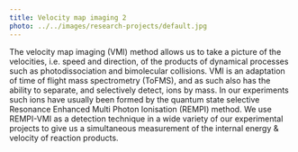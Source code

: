 ```yaml
---
title: Velocity map imaging 2
photo: ../../images/research-projects/default.jpg
---
```

The velocity map imaging (VMI) method allows us to take a picture of the velocities, i.e. speed and direction, 
of the products of dynamical processes such as photodissociation and bimolecular collisions. 
VMI is an adaptation of time of flight mass spectrometry (ToFMS), and as such also has the ability to separate, 
and selectively detect, ions by mass. In our experiments such ions have usually been formed by the quantum state 
selective Resonance Enhanced Multi Photon Ionisation (REMPI) method. We use REMPI-VMI as 
a detection technique in a wide variety of our experimental projects to give us a simultaneous measurement of 
the internal energy & velocity of reaction products.
